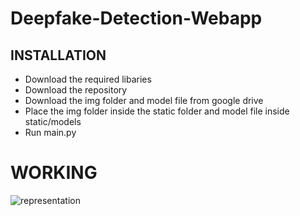 # Deepfake-Detection-Webapp

## INSTALLATION
- Download the required libaries
- Download the repository
- Download the img folder and model file from google drive
- Place the img folder inside the static folder and model file inside static/models
- Run main.py

# WORKING

![representation](https://github.com/user-attachments/assets/7af38f8c-c717-4898-9b45-5b062309cc34)
